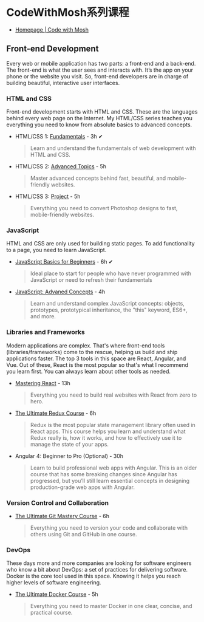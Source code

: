 # CodeWithMosh系列课程

- [Homepage | Code with Mosh](https://codewithmosh.com/)

## Front-end Development

Every web or mobile application has two parts: a front-end and a back-end. The front-end is what the user sees and interacts with. It’s the app on your phone or the website you visit. So, front-end developers are in charge of building beautiful, interactive user interfaces.

### HTML and CSS

Front-end development starts with HTML and CSS. These are the languages behind every web page on the Internet. My HTML/CSS series teaches you everything you need to know from absolute basics to advanced concepts.

- HTML/CSS 1: [Fundamentals](https://www.bilibili.com/video/BV1rK4y1W7XZ?from=search&seid=4220631180025126553&spm_id_from=333.337.0.0) - 3h ✔

  > Learn and understand the fundamentals of web development with HTML and CSS.

- HTML/CSS 2: [Advanced Topics](https://www.bilibili.com/video/BV1rK4y1W7XZ?from=search&seid=4220631180025126553&spm_id_from=333.337.0.0) - 5h

  > Master advanced concepts behind fast, beautiful, and mobile-friendly websites.

- HTML/CSS 3: [Project](https://www.bilibili.com/video/BV1rK4y1W7XZ?from=search&seid=4220631180025126553&spm_id_from=333.337.0.0) - 5h

  > Everything you need to convert Photoshop designs to fast, mobile-friendly websites.

### JavaScript

HTML and CSS are only used for building static pages. To add functionality to a page, you need to learn JavaScript.

- [JavaScript Basics for Beginners](https://www.bilibili.com/video/BV13b411H7LR?from=search&seid=2418824343720158083&spm_id_from=333.337.0.0) - 6h ✔

  > Ideal place to start for people who have never programmed with JavaScript or need to refresh their fundamentals

- [JavaScript: Advaned Concepts](https://www.bilibili.com/video/BV1gb411w7eW?from=search&seid=8342863310500972840&spm_id_from=333.337.0.0) - 4h

  > Learn and understand complex JavaScript concepts: objects, prototypes, prototypical inheritance, the "this" keyword, ES6+, and more.

### Libraries and Frameworks

Modern applications are complex. That's where front-end tools (libraries/frameworks) come to the rescue, helping us build and ship applications faster. The top 3 tools in this space are React, Angular, and Vue. Out of these, React is the most popular so that's what I recommend you learn first. You can always learn about other tools as needed.

- [Mastering React](https://www.bilibili.com/video/BV1Sb411P79t?from=search&seid=3771597569810214354&spm_id_from=333.337.0.0) - 13h

  > Everything you need to build real websites with React from zero to hero.

- [The Ultimate Redux Course](https://www.bilibili.com/video/BV1444y1i7Fn?from=search&seid=984684748137963241&spm_id_from=333.337.0.0) - 6h

  > Redux is the most popular state management library often used in React apps. This course helps you learn and understand what Redux really is, how it works, and how to effectively use it to manage the state of your apps.

- Angular 4: Beginner to Pro (Optional) - 30h

  > Learn to build professional web apps with Angular. This is an older course that has some breaking changes since Angular has progressed, but you’ll still learn essential concepts in designing production-grade web apps with Angular.

### Version Control and Collaboration

- [The Ultimate Git Mastery Course](https://www.bilibili.com/video/BV1Xy4y1n7D1?from=search&seid=13864821081269061650&spm_id_from=333.337.0.0) - 6h

  > Everything you need to version your code and collaborate with others using Git and GitHub in one course.

### DevOps

These days more and more companies are looking for software engineers who know a bit about DevOps: a set of practices for delivering software. Docker is the core tool used in this space. Knowing it helps you reach higher levels of software engineering.

- [The Ultimate Docker Course](https://www.bilibili.com/video/BV1pf4y1W7YA?from=search&seid=8246130247651722397&spm_id_from=333.337.0.0) - 5h

  > Everything you need to master Docker in one clear, concise, and practical course.